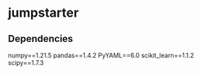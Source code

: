 # jumpstarter

## Dependencies

numpy==1.21.5
pandas==1.4.2
PyYAML==6.0
scikit_learn==1.1.2
scipy==1.7.3